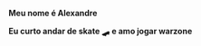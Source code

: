 
<b>Meu nome é Alexandre</b>
 </tr>
<b>Eu curto andar de skate 🛹</b>
</tr>
<b>e amo jogar warzone</b> 
 </tr>
